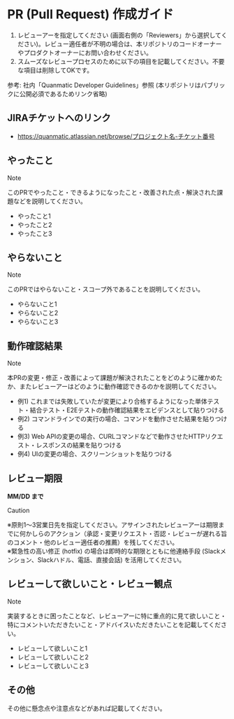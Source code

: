 # PR (Pull Request) 作成ガイド

1. レビューアーを指定してください (画面右側の「Reviewers」から選択してください)。レビュー適任者が不明の場合は、本リポジトリのコードオーナーやプロダクトオーナーにお問い合わせください。
2. スムーズなレビュープロセスのために以下の項目を記載してください。不要な項目は削除してOKです。

参考: 社内「Quanmatic Developer Guidelines」参照 (本リポジトリはパブリックに公開必須であるためリンク省略)

## JIRAチケットへのリンク

* https://quanmatic.atlassian.net/browse/プロジェクト名-チケット番号

## やったこと

> [!NOTE]
> このPRでやったこと・できるようになったこと・改善された点・解決された課題などを説明してください。

* やったこと1
* やったこと2
* やったこと3

## やらないこと

> [!NOTE]
> このPRではやらないこと・スコープ外であることを説明してください。

* やらないこと1
* やらないこと2
* やらないこと3

## 動作確認結果

> [!NOTE]
> 本PRの変更・修正・改善によって課題が解決されたことをどのように確かめたか、またレビューアーはどのように動作確認できるのかを説明してください。

* 例1) これまでは失敗していたが変更により合格するようになった単体テスト・結合テスト・E2Eテストの動作確認結果をエビデンスとして貼りつける
* 例2) コマンドラインでの実行の場合、コマンドを動作させた結果を貼りつける
* 例3) Web APIの変更の場合、CURLコマンドなどで動作させたHTTPリクエスト・レスポンスの結果を貼りつける
* 例4) UIの変更の場合、スクリーンショットを貼りつける

## レビュー期限

**MM/DD まで**

> [!CAUTION]
> ※原則1〜3営業日先を指定してください。アサインされたレビューアーは期限までに何かしらのアクション（承認・変更リクエスト・否認・レビューが遅れる旨のコメント・他のレビュー適任者の推薦）を残してください。  
> ※緊急性の高い修正 (hotfix) の場合は即時的な期限とともに他連絡手段 (Slackメンション、Slackハドル、電話、直接会話) を活用してください。  

## レビューして欲しいこと・レビュー観点

> [!NOTE]
> 実装するときに困ったことなど、レビューアーに特に重点的に見て欲しいこと・特にコメントいただきたいこと・アドバイスいただきたいことを記載してください。

* レビューして欲しいこと1
* レビューして欲しいこと2
* レビューして欲しいこと3

## その他

その他に懸念点や注意点などがあれば記載してください。

